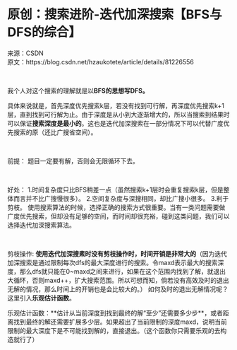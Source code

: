 # 原创：搜索进阶-迭代加深搜索【BFS与DFS的综合】

> 
<p>来源：CSDN <br/>
原文：https://blog.csdn.net/hzaukotete/article/details/81226556 </p>


 

我个人对这个搜索的理解就是以**BFS的思想写DFS。**

具体来说就是，首先深度优先搜索k层，若没有找到可行解，再深度优先搜索k+1层，直到找到可行解为止。由于深度是从小到大逐渐增大的，所以当搜索到结果时可以保证**搜索深度是最小的**。这也是迭代加深搜索在一部分情况下可以代替广度优先搜索的原（还比广搜省空间）。

 

> 
前提：
题目一定要有解，否则会无限循环下去。


 

> 
好处：
1.时间复杂度只比BFS稍差一点（虽然搜索k+1层时会重复搜索k层，但是整体而言并不比广搜慢很多）。
2.空间复杂度与深搜相同，却比广搜小很多。
3.利于剪枝。
使用搜索算法的时候，选择正确的搜索方式很重要。当有一类问题需要做广度优先搜索，但却没有足够的空间，而时间却很充裕，碰到这类问题，我们可以选择迭代加深搜索算法。


 

> 
剪枝操作:
**使用迭代加深搜素时没有剪枝操作时，时间开销是非常大的**（因为迭代加深搜索是通过限制每次dfs的最大深度进行的搜索。令maxd表示最大的搜索深度，那么dfs就只能在0~maxd之间来进行，如果在这个范围内找到了解，就退出大循环，否则maxd++，扩大搜索范围。所以可想而知，倘若没有高效及时的退出无解的情况，那么时间上的开销也是会比较大的。）
如何及时的退出无解情况呢？这里引入**乐观估计函数**。
<p>乐观估计函数：**估计从当前深度到找到最终的解“至少”还需要多少步**，或者距离找到最终的解还需要扩展多少层。如果超出了当前限制的深度maxd，说明当前限制的最大深度下是不可能找到解的，直接退出。（这个函数你只需要乐观的去构造就行了）<br/>
 </p>

